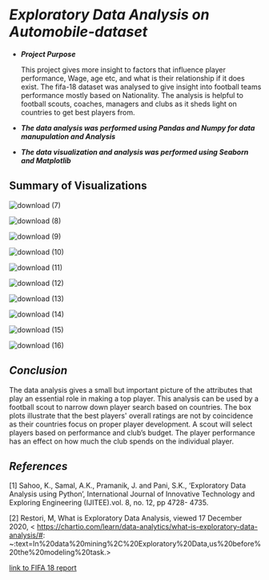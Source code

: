 # _**Exploratory Data Analysis on Automobile-dataset**_

* **_Project Purpose_**
  
  This project gives more insight to factors that influence player performance, Wage, age etc, and what is their relationship if it does exist. The fifa-18 dataset was analysed
  to give insight into football teams performance mostly based on Nationality. The analysis is helpful to football scouts, coaches, managers and clubs as it sheds light on
  countries to get best players from.
  
* _**The data analysis was performed using Pandas and Numpy for data manupulation and Analysis**_

* _**The data visualization and analysis was performed using Seaborn and Matplotlib**_

## Summary of Visualizations

![download (7)](https://user-images.githubusercontent.com/73367744/103660917-d1d40380-4f76-11eb-9b08-d21dc146c384.png)

![download (8)](https://user-images.githubusercontent.com/73367744/103660968-ddbfc580-4f76-11eb-8a98-69ea63309e9c.png)

![download (9)](https://user-images.githubusercontent.com/73367744/103661039-f334ef80-4f76-11eb-9115-6f7d5cb20659.png)

![download (10)](https://user-images.githubusercontent.com/73367744/103661077-ffb94800-4f76-11eb-84a7-575547e4e6f8.png)

![download (11)](https://user-images.githubusercontent.com/73367744/103661124-119aeb00-4f77-11eb-9040-baf4bb4123f3.png)

![download (12)](https://user-images.githubusercontent.com/73367744/103661146-1bbce980-4f77-11eb-94c8-e561c70b0697.png)

![download (13)](https://user-images.githubusercontent.com/73367744/103661176-25dee800-4f77-11eb-96c8-1beee61c7a9f.png)

![download (14)](https://user-images.githubusercontent.com/73367744/103661213-3000e680-4f77-11eb-9e5d-3fc086388e23.png)

![download (15)](https://user-images.githubusercontent.com/73367744/103661277-43ac4d00-4f77-11eb-84ce-cf4b511bf284.png)

![download (16)](https://user-images.githubusercontent.com/73367744/103661315-5030a580-4f77-11eb-9f8b-a4e977ede3a7.png)


## _**Conclusion**_

The data analysis gives a small but important picture of the attributes that play an essential role in making a top player. This analysis can be used by a football scout to narrow down player search based on countries. The box plots illustrate that the best players' overall ratings are not by coincidence as their countries focus on proper player development. A scout will select players based on performance and club’s budget. The player performance has an effect on how much the club spends on the individual player.

## _**References**_

[1] Sahoo, K., Samal, A.K., Pramanik, J. and Pani, S.K., ‘Exploratory Data Analysis using Python’, ​International Journal of Innovative Technology and Exploring Engineering (IJITEE).vol. 8, no. 12, pp 4728- 4735.

[2] Restori, M, ​What is Exploratory Data Analysis, viewed 17 December 2020, < https://chartio.com/learn/data-analytics/what-is-exploratory-data-analysis/#: 
~:text=In%20data%20mining%2C%20Exploratory%20Data,us%20before%20the%20modeling%20task​.>

[link to FIFA 18 report](https://github.com/LehlohonoloSebaetse/FIFA-18-project/blob/main/EDA%20(1).docx%20(3).pdf)
